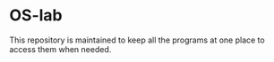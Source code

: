 # OS-lab
This repository is maintained to keep all the programs at one place to access them when needed.
